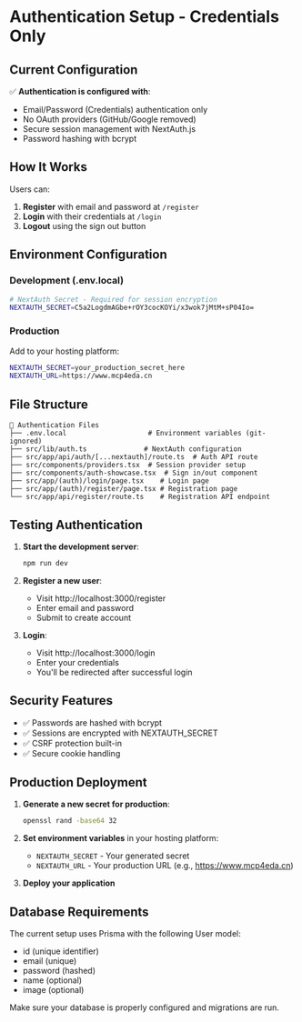# Authentication Setup - Credentials Only

## Current Configuration

✅ **Authentication is configured with**:
- Email/Password (Credentials) authentication only
- No OAuth providers (GitHub/Google removed)
- Secure session management with NextAuth.js
- Password hashing with bcrypt

## How It Works

Users can:
1. **Register** with email and password at `/register`
2. **Login** with their credentials at `/login`
3. **Logout** using the sign out button

## Environment Configuration

### Development (.env.local)
```bash
# NextAuth Secret - Required for session encryption
NEXTAUTH_SECRET=C5a2LogdmAGbe+rOY3cocKOYi/x3wok7jMtM+sP04Io=
```

### Production
Add to your hosting platform:
```bash
NEXTAUTH_SECRET=your_production_secret_here
NEXTAUTH_URL=https://www.mcp4eda.cn
```

## File Structure

```
📁 Authentication Files
├── .env.local                    # Environment variables (git-ignored)
├── src/lib/auth.ts              # NextAuth configuration
├── src/app/api/auth/[...nextauth]/route.ts  # Auth API route
├── src/components/providers.tsx  # Session provider setup
├── src/components/auth-showcase.tsx  # Sign in/out component
├── src/app/(auth)/login/page.tsx    # Login page
├── src/app/(auth)/register/page.tsx # Registration page
└── src/app/api/register/route.ts    # Registration API endpoint
```

## Testing Authentication

1. **Start the development server**:
   ```bash
   npm run dev
   ```

2. **Register a new user**:
   - Visit http://localhost:3000/register
   - Enter email and password
   - Submit to create account

3. **Login**:
   - Visit http://localhost:3000/login
   - Enter your credentials
   - You'll be redirected after successful login

## Security Features

- ✅ Passwords are hashed with bcrypt
- ✅ Sessions are encrypted with NEXTAUTH_SECRET
- ✅ CSRF protection built-in
- ✅ Secure cookie handling

## Production Deployment

1. **Generate a new secret for production**:
   ```bash
   openssl rand -base64 32
   ```

2. **Set environment variables** in your hosting platform:
   - `NEXTAUTH_SECRET` - Your generated secret
   - `NEXTAUTH_URL` - Your production URL (e.g., https://www.mcp4eda.cn)

3. **Deploy your application**

## Database Requirements

The current setup uses Prisma with the following User model:
- id (unique identifier)
- email (unique)
- password (hashed)
- name (optional)
- image (optional)

Make sure your database is properly configured and migrations are run.